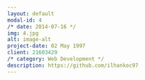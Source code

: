 ```yaml
---
layout: default
modal-id: 4
/* date: 2014-07-16 */
img: 4.jpg
alt: image-alt
project-date: 02 May 1997
client: 21603429
/* category: Web Development */
description: https://github.com/ilhankoc97
---
```

